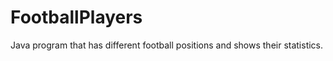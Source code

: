FootballPlayers
===============

Java program that has different football positions and shows their statistics.
